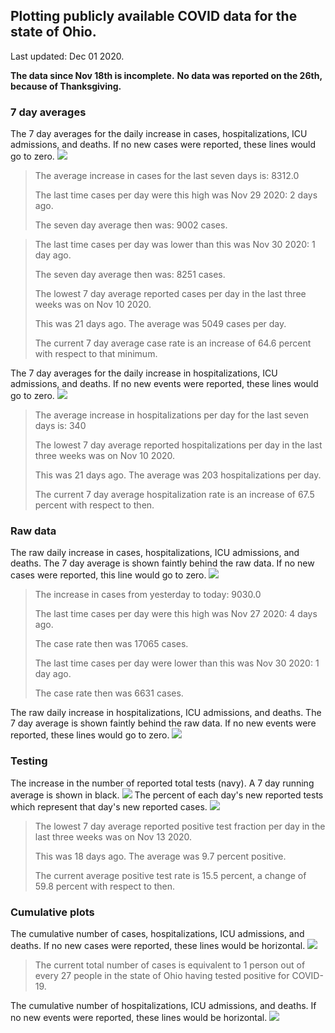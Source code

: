 ## Plotting publicly available COVID data for the state of Ohio. 

Last updated: Dec 01 2020. 

**The data since Nov 18th is incomplete.**
**No data was reported on the 26th, because of Thanksgiving.**
### 7 day averages
The 7 day averages for the daily increase in cases, hospitalizations, ICU admissions, and deaths. If no new cases were reported, these lines would go to zero.
![](7dayaverage_cases.png)

>The average increase in cases for the last seven days is: 8312.0
>
>The last time cases per day were this high was Nov 29 2020: 2 days ago.
>
>The seven day average then was: 9002 cases.

>
>The last time cases per day was lower than this was Nov 30 2020: 1 day ago.
>
>The seven day average then was: 8251 cases.
>
>The lowest 7 day average reported cases per day in the last three weeks was on Nov 10 2020.
>
>This was 21 days ago. The average was 5049 cases per day.
>
>The current 7 day average case rate is an increase of 64.6 percent with respect to that minimum.

The 7 day averages for the daily increase in hospitalizations, ICU admissions, and deaths. If no new events were reported, these lines would go to zero.
![](7dayaverage_hospital.png)

>The average increase in hospitalizations per day for the last seven days is: 340
>
>The lowest 7 day average reported hospitalizations per day in the last three weeks was on Nov 10 2020.
>
>This was 21 days ago. The average was 203 hospitalizations per day.
>
>The current 7 day average hospitalization rate is an increase of 67.5 percent with respect to then.

### Raw data
The raw daily increase in cases, hospitalizations, ICU admissions, and deaths. The 7 day average is shown faintly behind the raw data. If no new cases were reported, this line would go to zero.
![](DailyCases.png)

>The increase in cases from yesterday to today: 9030.0 
>
>The last time cases per day were this high was Nov 27 2020: 4 days ago. 
>
>The case rate then was 17065 cases.
>
>The last time cases per day were lower than this was Nov 30 2020: 1 day ago. 
>
>The case rate then was 6631 cases.

The raw daily increase in hospitalizations, ICU admissions, and deaths. The 7 day average is shown faintly behind the raw data. If no new events were reported, these lines would go to zero.
![](DailyHospitalizations.png)

### Testing

The increase in the number of reported total tests (navy). A 7 day running average is shown in black.
![](DailyTests.png)
The percent of each day's new reported tests which represent that day's new reported cases.
![](percentpositive_tests.png)

>The lowest 7 day average reported positive test fraction per day in the last three weeks was on Nov 13 2020.
>
>This was 18 days ago. The average was 9.7 percent positive. 
>
>The current average positive test rate is 15.5 percent, a change of 59.8 percent with respect to then. 

### Cumulative plots
The cumulative number of cases, hospitalizations, ICU admissions, and deaths. If no new cases were reported, these lines would be horizontal.
![](Cases.png)

>The current total number of cases is equivalent to 1 person out of every 27 people in the state of Ohio having tested positive for COVID-19.

The cumulative number of hospitalizations, ICU admissions, and deaths. If no new events were reported, these lines would be horizontal.
![](Hospitalizations.png)
